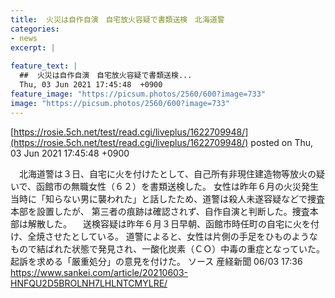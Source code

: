 ```yaml
---
title:  火災は自作自演　自宅放火容疑で書類送検　北海道警  
categories:
- news
excerpt: |
  
feature_text: |
  ##  火災は自作自演　自宅放火容疑で書類送検...
  Thu, 03 Jun 2021 17:45:48  +0900
feature_image: "https://picsum.photos/2560/600?image=733"
image: "https://picsum.photos/2560/600?image=733"
---
```


[https://rosie.5ch.net/test/read.cgi/liveplus/1622709948/](https://rosie.5ch.net/test/read.cgi/liveplus/1622709948/)
posted on Thu, 03 Jun 2021 17:45:48  +0900

<!--more-->

　北海道警は３日、自宅に火を付けたとして、自己所有非現住建造物等放火の疑いで、函館市の無職女性（６２）を書類送検した。 女性は昨年６月の火災発生当時に「知らない男に襲われた」と話したため、道警は殺人未遂容疑などで捜査本部を設置したが、 第三者の痕跡は確認されず、自作自演と判断した。捜査本部は解散した。 　送検容疑は昨年６月３日早朝、函館市時任町の自宅に火を付け、全焼させたとしている。 道警によると、女性は片側の手足をひものようなもので結ばれた状態で発見され、一酸化炭素（ＣＯ）中毒の重症となっていた。 起訴を求める「厳重処分」の意見を付けた。 ソース 産経新聞 06/03 17:36 https://www.sankei.com/article/20210603-HNFQU2D5BROLNH7LHLNTCMYLRE/
